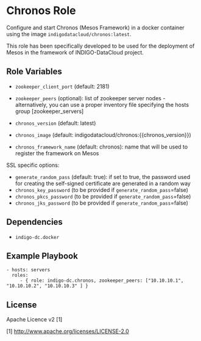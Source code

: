 Chronos Role
=========

Configure and start Chronos (Mesos Framework) in a docker container using the image `indigodatacloud/chronos:latest`. 

This role has been specifically developed to be used for the deployment of Mesos in the framework of INDIGO-DataCloud project.

Role Variables
--------------

- `zookeeper_client_port` (default: 2181)
- `zookeeper_peers` (optional): list of zookeeper server nodes - alternatively, you can use a proper inventory file specifying the hosts group [zookeeper_servers]

- `chronos_version` (default: latest)
- `chronos_image` (default: indigodatacloud/chronos:{{chronos_version}}) 
- `chronos_framework_name` (default: chronos): name that will be used to register the framework on Mesos

SSL specific options:
- `generate_random_pass` (default: true): if set to true, the password used for creating the self-signed certificate are generated in a random way
- `chronos_key_password` (to be provided if `generate_random_pass`=false)
- `chronos_pkcs_password` (to be provided if `generate_random_pass`=false)
- `chronos_jks_password` (to be provided if `generate_random_pass`=false)


Dependencies
------------

- `indigo-dc.docker`

Example Playbook
----------------

    - hosts: servers
      roles:
         - { role: indigo-dc.chronos, zookeeper_peers: ["10.10.10.1", "10.10.10.2", "10.10.10.3" ] }

License
-------

Apache Licence v2 [1]

[1] http://www.apache.org/licenses/LICENSE-2.0

